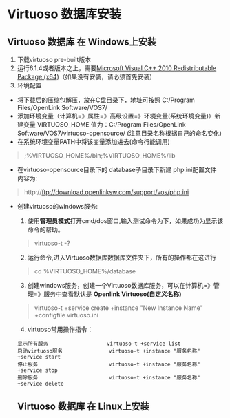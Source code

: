 # Virtuoso 数据库安装

## Virtuoso 数据库 在 Windows上安装
1. 下载virtuoso pre-built版本
2. 运行6.1.4或者版本之上，需要[Microsoft Visual C++ 2010 Redistributable Package (x64)](http://www.microsoft.com/en-us/download/details.aspx?id=30679#)（如果没有安装，请必须首先安装）
3. 环境配置
- 将下载后的压缩包解压，放在C盘目录下，地址可按照 C:/Program Files/OpenLink Software/VOS7/
- 添加环境变量（计算机=》属性=》高级设置=》环境变量(系统环境变量)）新建变量 VIRTUOSO_HOME 值为：C:/Program Files/OpenLink Software/VOS7/virtuoso-opensource/   (注意目录名称根据自己的命名变化)
- 在系统环境变量PATH中将该变量添加进去(命令行能调用)  
> ;%VIRTUOSO_HOME%/bin;%VIRTUOSO_HOME%/lib
- 在virtuoso-opensource目录下的 database子目录下新建 php.ini配置文件 内容为:
> http://ftp://download.openlinksw.com/support/vos/php.ini
- 创建virtuoso的windows服务:
  1. 使用**管理员模式**打开cmd/dos窗口,输入测试命令为下，如果成功为显示该命令的帮助。
  > virtuoso-t -? 
  2. 运行命令,进入Virtuoso数据库数据库文件夹下，所有的操作都在这进行
  > cd %VIRTUOSO_HOME%/database
  3. 创建windows服务，创建一个Virtuoso数据库服务，可以在计算机=》管理=》服务中查看默认是 **Openlink Virtuoso(自定义名称)**
  > virtuoso-t +service create +instance "New Instance Name" +configfile virtuoso.ini
  4. virtuoso常用操作指令：
  ```
  显示所有服务                   virtuoso-t +service list
  启动virtuoso服务               virtuoso-t +instance "服务名称" +service start
  停止服务                       virtuoso-t +instance "服务名称" +service stop
  删除服务                       virtuoso-t +instance "服务名称" +service delete
  ```
  
  ## Virtuoso 数据库 在 Linux上安装
